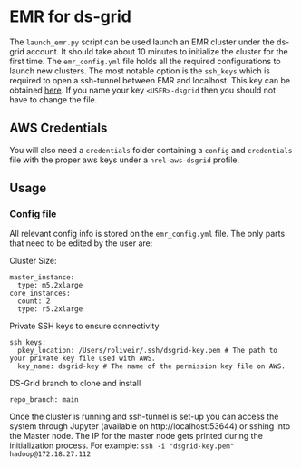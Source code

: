 # EMR for ds-grid

The `launch_emr.py` script can be used launch an EMR cluster under the ds-grid account.
It should take about 10 minutes to initialize the cluster for the first time.
The `emr_config.yml` file holds all the required configurations to launch new clusters. The most notable option is the `ssh_keys` which is required to open a ssh-tunnel between EMR and localhost. This key can be obtained [here](https://us-west-2.console.aws.amazon.com/ec2/v2/home?region=us-west-2#KeyPairs:). If you name your key `<USER>-dsgrid` then you should not have to change the file.

## AWS Credentials
You will also need a `credentials` folder containing a `config` and `credentials` file with the proper aws keys under a `nrel-aws-dsgrid` profile.

## Usage

### Config file
All relevant config info is stored on the `emr_config.yml` file.
The only parts that need to be edited by the user are:

Cluster Size:
```
master_instance:
  type: m5.2xlarge
core_instances:
  count: 2
  type: r5.2xlarge
```

Private SSH keys to ensure connectivity
```
ssh_keys:
  pkey_location: /Users/roliveir/.ssh/dsgrid-key.pem # The path to your private key file used with AWS.
  key_name: dsgrid-key # The name of the permission key file on AWS.
```

DS-Grid branch to clone and install
```
repo_branch: main
```

Once the cluster is running and ssh-tunnel is set-up you can access the system through Jupyter (available on http://localhost:53644) or sshing into the Master node. The IP for the master node gets printed during the initialization process. For example: `ssh -i "dsgrid-key.pem" hadoop@172.18.27.112`
